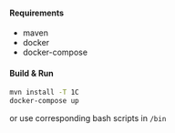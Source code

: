 #### Requirements

* maven 
* docker
* docker-compose

#### Build & Run

```bash
mvn install -T 1C
docker-compose up
```

or use corresponding bash scripts in `/bin`